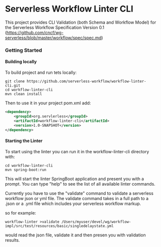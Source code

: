 # Serverless Workflow Linter CLI

This project provides CLI Validation (both Schema and Workflow Model) for the 
Serverless Workflow Specification Version 0.1 (https://github.com/cncf/wg-serverless/blob/master/workflow/spec/spec.md)

### Getting Started

#### Building locally
To build project and run tets locally:

```
git clone https://github.com/serverless-workflow/workflow-linter-cli.git
cd workflow-linter-cli
mvn clean install
```

Then to use it in your project pom.xml add:

```xml
<dependency>
    <groupId>org.servlerless</groupId>
    <artifactId>workflow-linter-cli</artifactId>
    <version>1.0-SNAPSHOT</version>
</dependency>
```

#### Starting the Linter
To start using the linter you can run it in the workflow-linter-cli directory with:

```
cd workflow-linter-cli
mvn spring-boot:run
```

This will start the linter SpringBoot application and present you with a prompt.
You can type "help" to see the list of all available linter commands.

Currently you have to use the "validate" command to validate a serverless workflow json or yml file.
The validate command takes in a full path to a .json or a .yml file which includes your serverless workflow markup.

so for example:

```
workflow-linter >validate /Users/myuser/devel/wg/workflow-impl/src/test/resources/basic/singledelaystate.yml
```

would read the json file, validate it and then presen you with validation results.